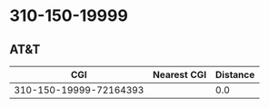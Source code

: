 # 310-150-19999
## AT&T


| CGI | Nearest CGI | Distance |
|-----|-------------|----------|
| 310-150-19999-72164393 |  | 0.0 |
